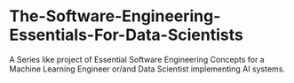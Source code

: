 # The-Software-Engineering-Essentials-For-Data-Scientists
A Series like project of Essential Software Engineering Concepts for a Machine Learning Engineer or/and Data Scientist implementing AI systems.
